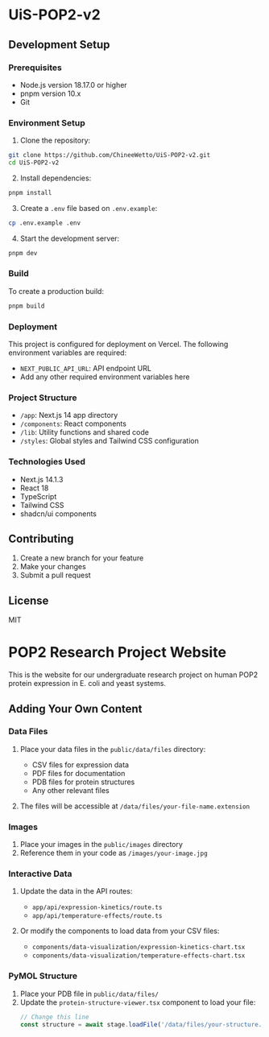 # UiS-POP2-v2

## Development Setup

### Prerequisites

- Node.js version 18.17.0 or higher
- pnpm version 10.x
- Git

### Environment Setup

1. Clone the repository:
```bash
git clone https://github.com/ChineeWetto/UiS-POP2-v2.git
cd UiS-POP2-v2
```

2. Install dependencies:
```bash
pnpm install
```

3. Create a `.env` file based on `.env.example`:
```bash
cp .env.example .env
```

4. Start the development server:
```bash
pnpm dev
```

### Build

To create a production build:
```bash
pnpm build
```

### Deployment

This project is configured for deployment on Vercel. The following environment variables are required:

- `NEXT_PUBLIC_API_URL`: API endpoint URL
- Add any other required environment variables here

### Project Structure

- `/app`: Next.js 14 app directory
- `/components`: React components
- `/lib`: Utility functions and shared code
- `/styles`: Global styles and Tailwind CSS configuration

### Technologies Used

- Next.js 14.1.3
- React 18
- TypeScript
- Tailwind CSS
- shadcn/ui components

## Contributing

1. Create a new branch for your feature
2. Make your changes
3. Submit a pull request

## License

MIT

# POP2 Research Project Website

This is the website for our undergraduate research project on human POP2 protein expression in E. coli and yeast systems.

## Adding Your Own Content

### Data Files

1. Place your data files in the `public/data/files` directory:
   - CSV files for expression data
   - PDF files for documentation
   - PDB files for protein structures
   - Any other relevant files

2. The files will be accessible at `/data/files/your-file-name.extension`

### Images

1. Place your images in the `public/images` directory
2. Reference them in your code as `/images/your-image.jpg`

### Interactive Data

1. Update the data in the API routes:
   - `app/api/expression-kinetics/route.ts`
   - `app/api/temperature-effects/route.ts`

2. Or modify the components to load data from your CSV files:
   - `components/data-visualization/expression-kinetics-chart.tsx`
   - `components/data-visualization/temperature-effects-chart.tsx`

### PyMOL Structure

1. Place your PDB file in `public/data/files/`
2. Update the `protein-structure-viewer.tsx` component to load your file:
   ```typescript
   // Change this line
   const structure = await stage.loadFile('/data/files/your-structure.pdb')

